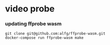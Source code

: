 # video probe

### updating ffprobe wasm

```shell
git clone git@github.com:alfg/ffprobe-wasm.git
docker-compose run ffprobe-wasm make
```

